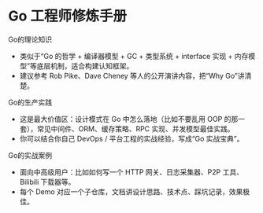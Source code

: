# Go 工程师修炼手册

Go的理论知识
- 类似于“Go 的哲学 + 编译器模型 + GC + 类型系统 + interface 实现 + 内存模型”等底层机制，适合构建认知框架。
- 建议参考 Rob Pike、Dave Cheney 等人的公开演讲内容，把“Why Go”讲清楚。

Go的生产实践
- 这是最大价值区：设计模式在 Go 中怎么落地（比如不要乱用 OOP 的那一套），常见中间件、ORM、缓存策略、RPC 实现、并发模型最佳实践。
- 你可以结合你自己 DevOps / 平台工程的实战经验，写成“Go 实战宝典”。

Go的实战案例
- 面向中高级用户：比如如何写一个 HTTP 网关、日志采集器、P2P 工具、Bilibili 下载器等。
- 每个 Demo 对应一个子仓库，文档讲设计思路、技术点、踩坑记录，效果极佳。
